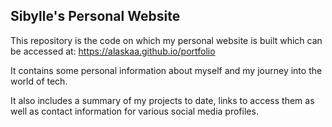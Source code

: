 ## Sibylle's Personal Website

This repository is the code on which my personal website is built which can be accessed at:
https://alaskaa.github.io/portfolio

It contains some personal information about myself and my journey into the world of tech.

It also includes a summary of my projects to date, links to access them as well as contact information for various social media profiles.
